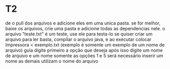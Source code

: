 # T2
de o pull dos arquivos e adicione eles em uma unica pasta.
se for melhor, baixe os arquivos, crie uma pasta e adicione todas as dependencias nele.
o arquivo "teste.txt" é um teste, use ele para testa-lo
se quiser criar um arquivo para ler basta, compilar o arquivo java, e ao executar colocar Impressora < exemplo.txt
(exemplo é somente um exemplo de um nome de arquivo)
guia
digite primeiro a opção que deseja
após isso digite um nome de arquivo e um nome
somente as opções 1 e 5 será necessário inserir um nome
as demais utilizam o nome do arquivo
